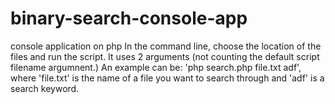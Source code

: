 # binary-search-console-app
console application on php
In the command line, choose the location of the files and run the script. It uses 2 arguments (not counting the default script filename argumnent.) An example can be: 'php search.php file.txt adf', where 'file.txt' is the name of a file you want to search through and 'adf' is a search keyword.
